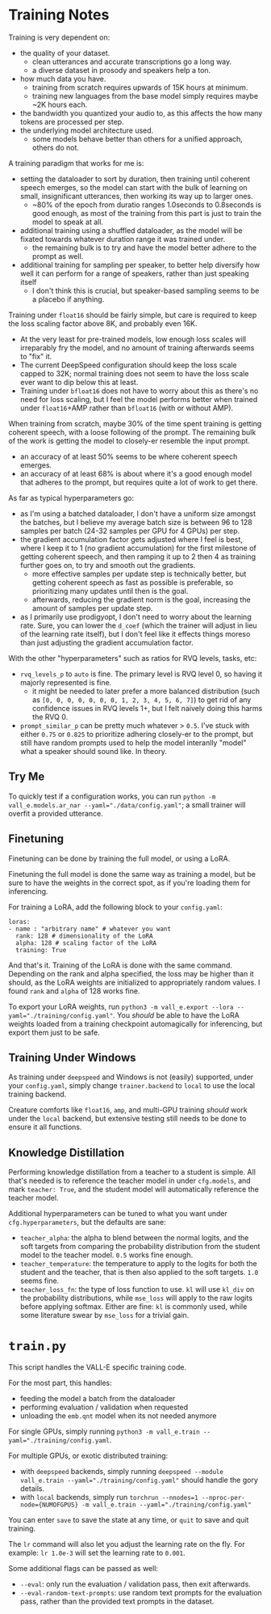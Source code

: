 # Training Notes

Training is very dependent on:
* the quality of your dataset.
  * clean utterances and accurate transcriptions go a long way.
  * a diverse dataset in prosody and speakers help a ton.
* how much data you have.
  * training from scratch requires upwards of 15K hours at minimum.
  * training new languages from the base model simply requires maybe ~2K hours each.
* the bandwidth you quantized your audio to, as this affects the how many tokens are processed per step.
* the underlying model architecture used.
  * some models behave better than others for a unified approach, others do not.

A training paradigm that works for me is:
* setting the dataloader to sort by duration, then training until coherent speech emerges, so the model can start with the bulk of learning on small, insignificant utterances, then working its way up to larger ones.
  * ~80% of the epoch from duratio ranges 1.0seconds to 0.8seconds is good enough, as most of the training from this part is just to train the model to speak at all.
* additional training using a shuffled dataloader, as the model will be fixated towards whatever duration range it was trained under.
  * the remaining bulk is to try and have the model better adhere to the prompt as well.
* additional training for sampling per speaker, to better help diversify how well it can perform for a range of speakers, rather than just speaking itself
  * I don't think this is crucial, but speaker-based sampling seems to be a placebo if anything.

Training under `float16` should be fairly simple, but care is required to keep the loss scaling factor above 8K, and probably even 16K.
* At the very least for pre-trained models, low enough loss scales will irreparably fry the model, and no amount of training afterwards seems to "fix" it.
* The current DeepSpeed configuration should keep the loss scale capped to 32K; normal training does not seem to have the loss scale ever want to dip below this at least.
* Training under `bfloat16` does not have to worry about this as there's no need for loss scaling, but I feel the model performs better when trained under `float16`+AMP rather than `bfloat16` (with or without AMP).

When training from scratch, maybe 30% of the time spent training is getting coherent speech, with a loose following of the prompt. The remaining bulk of the work is getting the model to closely-er resemble the input prompt.
* an accuracy of at least 50% seems to be where coherent speech emerges.
* an accuracy of at least 68% is about where it's a good enough model that adheres to the prompt, but requires quite a lot of work to get there.

As far as typical hyperparameters go:
* as I'm using a batched dataloader, I don't have a uniform size amongst the batches, but I believe my average batch size is between 96 to 128 samples per batch (24-32 samples per GPU for 4 GPUs) per step.
* the gradient accumulation factor gets adjusted where I feel is best, where I keep it to 1 (no gradient accumulation) for the first milestone of getting coherent speech, and then ramping it up to 2 then 4 as training further goes on, to try and smooth out the gradients.
  * more effective samples per update step is technically better, but getting coherent speech as fast as possible is preferable, so prioritizing many updates until then is the goal.
  * afterwards, reducing the gradient norm is the goal, increasing the amount of samples per update step.
* as I primarily use prodigyopt, I don't need to worry about the learning rate. Sure, you can lower the `d_coef` (which the trainer will adjust in lieu of the learning rate itself), but I don't feel like it effects things moreso than just adjusting the gradient accumulation factor.

With the other "hyperparameters" such as ratios for RVQ levels, tasks, etc:
* `rvq_levels_p` to `auto` is fine. The primary level is RVQ level 0, so having it majorly represented is fine.
  * it might be needed to later prefer a more balanced distribution (such as `[0, 0, 0, 0, 0, 0, 0, 1, 2, 3, 4, 5, 6, 7]`) to get rid of any confidence issues in RVQ levels 1+, but I felt naively doing this harms the RVQ 0.
* `prompt_similar_p` can be pretty much whatever > `0.5`. I've stuck with either `0.75` or `0.825` to prioritize adhering closely-er to the prompt, but still have random prompts used to help the model interanlly "model" what a speaker should sound like. In theory.

## Try Me

To quickly test if a configuration works, you can run `python -m vall_e.models.ar_nar --yaml="./data/config.yaml"`; a small trainer will overfit a provided utterance.

## Finetuning

Finetuning can be done by training the full model, or using a LoRA.

Finetuning the full model is done the same way as training a model, but be sure to have the weights in the correct spot, as if you're loading them for inferencing.

For training a LoRA, add the following block to your `config.yaml`:

```
loras:
- name : "arbitrary name" # whatever you want
  rank: 128 # dimensionality of the LoRA
  alpha: 128 # scaling factor of the LoRA
  training: True
```

And that's it. Training of the LoRA is done with the same command. Depending on the rank and alpha specified, the loss may be higher than it should, as the LoRA weights are initialized to appropriately random values. I found `rank` and `alpha` of 128 works fine.

To export your LoRA weights, run `python3 -m vall_e.export --lora --yaml="./training/config.yaml"`. You *should* be able to have the LoRA weights loaded from a training checkpoint automagically for inferencing, but export them just to be safe.

## Training Under Windows

As training under `deepspeed` and Windows is not (easily) supported, under your `config.yaml`, simply change `trainer.backend` to `local` to use the local training backend.

Creature comforts like `float16`, `amp`, and multi-GPU training *should* work under the `local` backend, but extensive testing still needs to be done to ensure it all functions.

## Knowledge Distillation

Performing knowledge distillation from a teacher to a student is simple. All that's needed is to reference the teacher model in under `cfg.models`, and mark `teacher: True`, and the student model will automatically reference the teacher model.

Additional hyperparameters can be tuned to what you want under `cfg.hyperparameters`, but the defaults are sane:
* `teacher_alpha`: the alpha to blend between the normal logits, and the soft targets from comparing the probability distribution from the student model to the teacher model. `0.5` works fine enough.
* `teacher_temperature`: the temperature to apply to the logits for both the student and the teacher, that is then also applied to the soft targets. `1.0` seems fine.
* `teacher_loss_fn`: the type of loss function to use. `kl` will use `kl_div` on the probability distributions, while `mse_loss` will apply to the raw logits before applying softmax. Either are fine: `kl` is commonly used, while some literature swear by `mse_loss` for a trivial gain.

# `train.py`

This script handles the VALL-E specific training code.

For the most part, this handles:
* feeding the model a batch from the dataloader
* performing evaluation / validation when requested
* unloading the `emb.qnt` model when its not needed anymore

For single GPUs, simply running `python3 -m vall_e.train --yaml="./training/config.yaml`.

For multiple GPUs, or exotic distributed training:
* with `deepspeed` backends, simply running `deepspeed --module vall_e.train --yaml="./training/config.yaml"` should handle the gory details.
* with `local` backends, simply run `torchrun --nnodes=1 --nproc-per-node={NUMOFGPUS} -m vall_e.train --yaml="./training/config.yaml"`

You can enter `save` to save the state at any time, or `quit` to save and quit training.

The `lr` command will also let you adjust the learning rate on the fly. For example: `lr 1.0e-3` will set the learning rate to `0.001`.

Some additional flags can be passed as well:
* `--eval`: only run the evaluation / validation pass, then exit afterwards.
* `--eval-random-text-prompts`: use random text prompts for the evaluation pass, rather than the provided text prompts in the dataset.